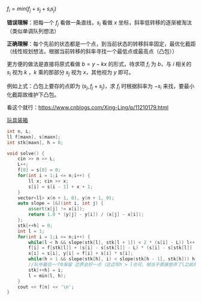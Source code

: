 $f_i = min(f_j+s_j+s_is_j)$ 

**错误理解**：把每一个 $f_j$ 看做一条直线，$s_i$ 看做 $x$ 坐标，斜率低转移的逐渐被淘汰（类似单调队列想法）

**正确理解**：每个先前的状态都是一个点，到当前状态的转移斜率固定，最优化截距（线性规划想法，根据当前转移的斜率寻找一个最低点或最高点（凸包））

更方便的做法是直接将原式看做 $b=y-kx$ 的形式，待求项 $f_i$ 为 $b$，与 $i$ 相关的 $s_i$ 视为 $k$ ，$k$ 乘的那部分 $s_j$ 视为 $x$，其他视为 $y$ 即可。

例如上式：凸包上要存的点即为 $(s_j, f_j+s_j)$，求 $f_i$ 时根据斜率为 $-s_i$ 来找，要最小化截距故维护下凸包。

看这个就行：https://www.cnblogs.com/Xing-Ling/p/11210179.html

[玩具装箱](https://www.luogu.com.cn/problem/P3195)

```C++
int n, L;
ll f[maxn], s[maxn];
int stk[maxn], h = 0;

void solve() {
    cin >> n >> L;
    L++;
    f[0] = s[0] = 0;
    for(int i = 1;i <= n;i++) {
        ll x; cin >> x;
        s[i] = s[i - 1] + x + 1;
    }
    vector<ll> x(n + 1, 0), y(n + 1, 0);
    auto slope = [&](int i, int j) {
        assert(x[j] != x[i]);
        return 1.0 * (y[j] - y[i]) / (x[j] - x[i]);
    };
    stk[++h] = 0;
    int l = 1;
    for(int i = 1;i <= n;i++) {
        while(l < h && slope(stk[l], stk[l + 1]) < 2 * (s[i] - L)) l++;
        f[i] = f[stk[l]] + (s[i] - s[stk[l]] - L) * (s[i] - s[stk[l]] - L);
        x[i] = s[i], y[i] = f[i] + s[i] * s[i];
        while(h > 1 && slope(stk[h], i) < slope(stk[h - 1], stk[h])) h--;
        //队中最后一个0保留 边界会好一点（这边写h > l也可，相当于直接放弃了l之前的部分，前面的不单调也不管了）
        stk[++h] = i;
        l = min(l, h);
    }
    cout << f[n] << '\n';
}
```


